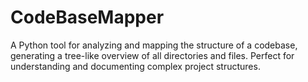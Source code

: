 # CodeBaseMapper
A Python tool for analyzing and mapping the structure of a codebase, generating a tree-like overview of all directories and files. Perfect for understanding and documenting complex project structures.
